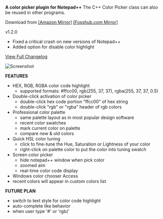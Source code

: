 **A color picker plugin for Notepad++**
The C++ Color Picker class can also be reused in other programs.

Download from [[Amazon Mirror]](https://s3-ap-southeast-1.amazonaws.com/nppqcp/nppqcp-1.2.0.zip)
[[Fosshub.com Mirror]](http://code.fosshub.com/Quick-Color-Picker-for-Notepad/downloads)


v1.2.0
* Fixed a critical crash on new versions of Notepad++
* Added option for disable color highlight

[View Full Changelog](https://github.com/nulled666/nppqcp/blob/wiki/Changelog.md)


![Screenshot](https://s3-ap-southeast-1.amazonaws.com/nppqcp/features-1.2.0.png)

**FEATURES**

* HEX, RGB, RGBA color code highlight
  * supported formats: #ffcc00, rgb(255, 37, 37), rgba(255, 37, 37, 0.5)
* Double-click activation of color picker
  * double-click hex code portion "ffcc00" of hex string
  * double-click "rgb" or "rgba" header of rgb colors
* Professional color palette
  * same palette layout as in most popular design software
  * recent color swatches
  * mark current color on palette
  * compare new & old colors
* Quick HSL color tuning
  * click to fine-tune the Hue, Saturation or Lightness of your color
  * right-click on palette color to put the color into tuning swatch
* Screen color picker
  * hide notepad++ window when pick color
  * zoomed aim
  * real-time color code display
* Windows color chooser Access
 * recent colors will appear in custom colors list

**FUTURE PLAN**

* switch to text style for color code highlight
* auto-complete like behavior
* when user type '#' or 'rgb('
